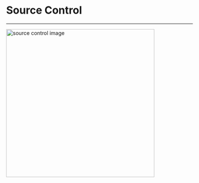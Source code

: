 # Source Control
-----------

<img src="images/src-control.png" alt="source control image" width="400" height="400">

